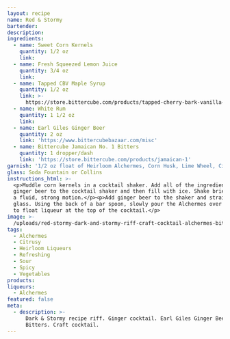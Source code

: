 ```yaml
---
layout: recipe
name: Red & Stormy
bartender:
description:
ingredients:
  - name: Sweet Corn Kernels
    quantity: 1/2 oz
    link:
  - name: Fresh Squeezed Lemon Juice
    quantity: 3/4 oz
    link:
  - name: Tapped CBV Maple Syrup
    quantity: 1/2 oz
    link: >-
      https://store.bittercube.com/products/tapped-cherry-bark-vanilla-bitters-infused-maple-syrup
  - name: White Rum
    quantity: 1 1/2 oz
    link:
  - name: Earl Giles Ginger Beer
    quantity: 2 oz
    link: 'https://www.bittercubebazaar.com/misc'
  - name: Bittercube Jamaican No. 1 Bitters
    quantity: 1 dropper/dash
    link: 'https://store.bittercube.com/products/jamaican-1'
garnish: '1/2 oz float of Heirloom Alchermes, Corn Husk, Lime Wheel, Cilantro Leaf'
glass: Soda Fountain or Collins
instructions_html: >-
  <p>Muddle corn kernels in a cocktail shaker. Add all of the ingredients except
  ginger beer to the cocktail shaker and then fill with ice. Shake briefly with
  a fluid, strong motion.</p><p>Add ginger beer to the shaker and strain into
  glass. Using the back of a bar spoon, slowly pour the Alchermes over the spoon
  to float liqueur at the top of the cocktail.</p>
image: >-
  /uploads/red-stormy-dark-and-stormy-riff-craft-cocktail-alchermes-bittercube.jpg
tags:
  - Alchermes
  - Citrusy
  - Heirloom Liqueurs
  - Refreshing
  - Sour
  - Spicy
  - Vegetables
products:
liqueurs:
  - Alchermes
featured: false
meta:
  - description: >-
      Dark & Stormy recipe riff. Ginger cocktail. Earl Giles Ginger Beer. Ginger
      Bitters. Craft cocktail.
---
```


